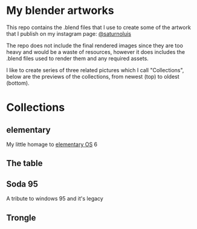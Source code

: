 # My blender artworks

This repo contains the .blend files that I use to create some of the artwork that I publish on my instagram page: [@saturnoluis](https://instagram.com/saturnoluis)

The repo does not include the final rendered images since they are too heavy and would be a waste of resources, however it does includes the .blend files used to render them and any required assets.

I like to create series of three related pictures which I call "Collections", below are the previews of the collections, from newest (top) to oldest (bottom).

# Collections

## elementary
My little homage to [elementary OS](https://elementary.io/) 6

## The table

## Soda 95
A tribute to windows 95 and it's legacy

## Trongle
